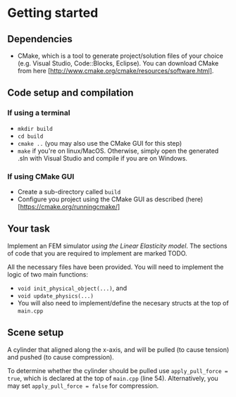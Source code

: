 # Getting started

## Dependencies

* CMake, which is a tool to generate project/solution files of your choice 
(e.g. Visual Studio, Code::Blocks, Eclipse). You can download CMake from 
here [http://www.cmake.org/cmake/resources/software.html].

## Code setup and compilation

### If using a terminal

* `mkdir build`
* `cd build`
* `cmake ..` (you may also use the CMake GUI for this step)
* `make` if you're on linux/MacOS. Otherwise, simply open the generated .sln 
with Visual Studio and compile if you are on Windows.

### If using CMake GUI

* Create a sub-directory called `build`
* Configure you project using the CMake GUI as described (here)[https://cmake.org/runningcmake/]

## Your task

Implement an FEM simulator _using the Linear Elasticity model_. The sections of code that you are required to implement are marked TODO.

All the necessary files have been provided. You will need to implement the logic 
of two main functions: 
* `void init_physical_object(...)`, and 
* `void update_physics(...)`
* You will also need to implement/define the necesary structs at the top of `main.cpp` 

## Scene setup

A cylinder that aligned along the x-axis, and will be pulled (to cause tension) and pushed (to cause compression).

To determine whether the cylinder should be pulled use `apply_pull_force = true`, which is declared at the top of `main.cpp` (line 54). Alternatively, you may set `apply_pull_force = false` for compression. 

